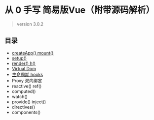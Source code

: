 # 从 0 手写 简易版Vue（附带源码解析）

> version 3.0.2

## 目录

- [createApp() mount()](https://github.com/wyh369352887/study-log/blob/master/ShareDoc/vue%E6%BA%90%E7%A0%81%E5%AD%A6%E4%B9%A0/20201105.md)
- [setup()](https://github.com/wyh369352887/study-log/blob/master/ShareDoc/vue%E6%BA%90%E7%A0%81%E5%AD%A6%E4%B9%A0/20201106.md)
- [render() h()](https://github.com/wyh369352887/study-log/blob/master/ShareDoc/vue%E6%BA%90%E7%A0%81%E5%AD%A6%E4%B9%A0/20201116.md)
- [Virtual Dom](https://github.com/wyh369352887/study-log/blob/master/ShareDoc/vue%E6%BA%90%E7%A0%81%E5%AD%A6%E4%B9%A0/20201210.md)
- [生命周期 hooks](https://github.com/wyh369352887/study-log/blob/master/ShareDoc/vue%E6%BA%90%E7%A0%81%E5%AD%A6%E4%B9%A0/20210220.md)
- Proxy 双向绑定
- reactive() ref()
- computed()
- watch()
- provide() inject()
- directives()
- components()